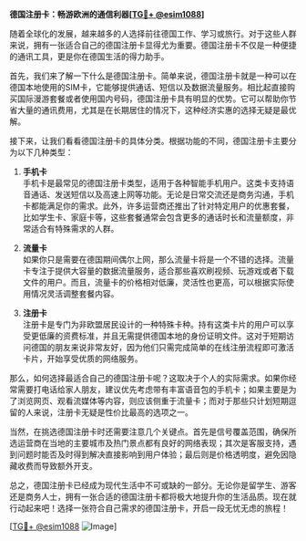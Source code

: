 **德国注册卡：畅游欧洲的通信利器[[TG💪+ @esim1088](https://t.me/s/esim1088)]**

随着全球化的发展，越来越多的人选择前往德国工作、学习或旅行。对于这些人群来说，拥有一张适合自己的德国注册卡显得尤为重要。德国注册卡不仅是一种便捷的通讯工具，更是你在德国生活的得力助手。

首先，我们来了解一下什么是德国注册卡。简单来说，德国注册卡就是一种可以在德国本地使用的SIM卡，它能够提供通话、短信以及数据流量服务。相比起直接购买国际漫游套餐或者使用国内号码，德国注册卡具有明显的优势。它可以帮助你节省大量的通讯费用，尤其是在长期居住的情况下，这种经济实惠的选择无疑是最优解。

接下来，让我们看看德国注册卡的具体分类。根据功能的不同，德国注册卡主要分为以下几种类型：

1. **手机卡**  
   手机卡是最常见的德国注册卡类型，适用于各种智能手机用户。这类卡支持语音通话、发送短信以及高速上网等功能。无论是日常交流还是商务沟通，手机卡都能满足你的需求。此外，许多运营商还推出了针对特定用户的优惠套餐，比如学生卡、家庭卡等，这些套餐通常会包含更多的通话时长和流量额度，非常适合有特殊需求的人群。

2. **流量卡**  
   如果你只是需要在德国期间偶尔上网，那么流量卡将是一个不错的选择。流量卡专注于提供大容量的数据流量服务，适合那些喜欢刷视频、玩游戏或者下载文件的用户。而且，流量卡的价格相对低廉，灵活性也更高，可以根据实际使用情况灵活调整套餐内容。

3. **注册卡**  
   注册卡是专门为非欧盟居民设计的一种特殊卡种。持有这类卡片的用户可以享受更低廉的资费标准，并且无需提供德国本地的身份证明文件。这对于短期访问德国的朋友来说非常友好，因为他们只需完成简单的在线注册流程即可激活卡片，开始享受优质的网络服务。

那么，如何选择最适合自己的德国注册卡呢？这取决于个人的实际需求。如果你经常需要打电话给家人朋友，建议优先考虑带有丰富语音包的手机卡；如果主要是为了浏览网页、观看流媒体等内容，则应该侧重于流量卡；而对于那些只计划短期逗留的人来说，注册卡无疑是性价比最高的选项之一。

当然，在挑选德国注册卡时还需要注意几个关键点。首先是信号覆盖范围，确保所选运营商在当地的主要城市及热门景点都有良好的网络表现；其次是客服支持，遇到问题时能否及时得到解决直接影响到用户体验；最后则是价格透明度，避免因隐藏收费而导致额外开支。

总之，德国注册卡已经成为现代生活中不可或缺的一部分。无论你是留学生、游客还是商务人士，拥有一张合适的德国注册卡都将极大地提升你的生活品质。现在就行动起来吧！选择一张符合自己需求的德国注册卡，开启一段无忧无虑的旅程！

[[TG💪+ @esim1088](https://t.me/s/esim1088) ![Image](https://i.postimg.cc/4NQfJmqS/Snipaste-2025-05-13-00-14-12.png)]